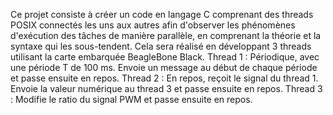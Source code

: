 Ce projet consiste à créer un code en langage C comprenant des threads POSIX connectés les uns aux autres afin d'observer les phénomènes d'exécution des tâches de manière parallèle, en comprenant la théorie et la syntaxe qui les sous-tendent. Cela sera réalisé en développant 3 threads utilisant la carte embarquée BeagleBone Black.
Thread 1 : Périodique, avec une période T de 100 ms. Envoie un message au début de chaque période et passe ensuite en repos.
Thread 2 : En repos, reçoit le signal du thread 1. Envoie la valeur numérique au thread 3 et passe ensuite en repos.
Thread 3 : Modifie le ratio du signal PWM et passe ensuite en repos.
